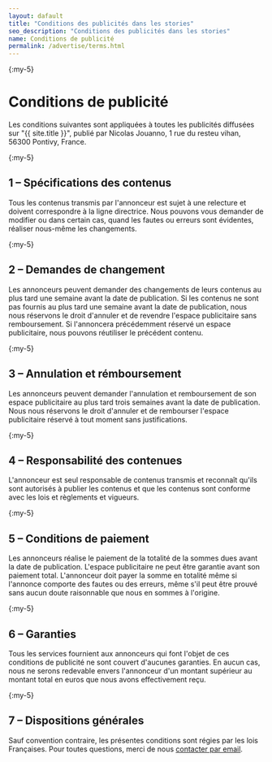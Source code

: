 ```yaml
---
layout: dafault
title: "Conditions des publicités dans les stories"
seo_description: "Conditions des publicités dans les stories"
name: Conditions de publicité
permalink: /advertise/terms.html
---
```


{:my-5}
# Conditions de publicité

Les conditions suivantes sont appliquées à toutes les publicités diffusées sur "{{ site.title }}", publié par Nicolas Jouanno, 1 rue du resteu vihan, 56300 Pontivy, France.

{:my-5}
## 1 – Spécifications des contenus

Tous les contenus transmis par l'annonceur est sujet à une relecture et doivent correspondre à la ligne directrice. Nous pouvons vous demander de modifier ou dans certain cas, quand les fautes ou erreurs sont évidentes, réaliser nous-même les changements.

{:my-5}
## 2 – Demandes de changement

Les annonceurs peuvent demander des changements de leurs contenus au plus tard une semaine avant la date de publication. Si les contenus ne sont pas fournis au plus tard une semaine avant la date de publication, nous nous réservons le droit d'annuler et de revendre l'espace publicitaire sans remboursement. Si l'annoncera précédemment réservé un espace publicitaire, nous pouvons réutiliser le précédent contenu.

{:my-5}
## 3 – Annulation et rémboursement

Les annonceurs peuvent demander l'annulation et remboursement de son espace publicitaire au plus tard trois semaines avant la date de publication. Nous nous réservons le droit d'annuler et de rembourser l'espace publicitaire réservé à tout moment sans justifications.

{:my-5}
## 4 – Responsabilité des contenues

L'annonceur est seul responsable de contenus transmis et reconnaît qu'ils sont autorisés à publier les contenus et que les contenus sont conforme avec les lois et règlements et vigueurs.

{:my-5}
## 5 – Conditions de paiement

Les annonceurs réalise le paiement de la totalité de la sommes dues avant la date de publication. L'espace publicitaire ne peut être garantie avant son paiement total. L'annonceur doit payer la somme en totalité même si l'annonce comporte des fautes ou des erreurs, même s'il peut être prouvé sans aucun doute raisonnable que nous en sommes à l'origine.

{:my-5}
## 6 – Garanties

Tous les services fournient aux annonceurs qui font l'objet de ces conditions de publicité ne sont couvert d'aucunes garanties. En aucun cas, nous ne serons redevable envers l'annonceur d'un montant supérieur au montant total en euros que nous avons effectivement reçu.

{:my-5}
## 7 – Dispositions générales

Sauf convention contraire, les présentes conditions sont régies par les lois Françaises. Pour toutes questions, merci de nous <a href="mailto:pro@nicolasjouanno.com">contacter par email</a>.
